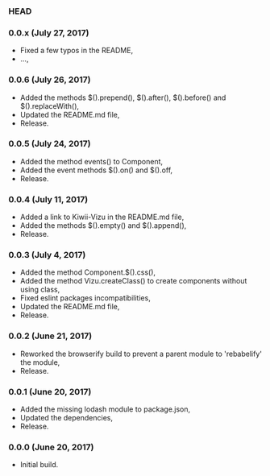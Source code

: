 ### HEAD

### 0.0.x (July 27, 2017)

  * Fixed a few typos in the README,
  * ...,


### 0.0.6 (July 26, 2017)

  * Added the methods $().prepend(), $().after(), $().before() and $().replaceWith(),
  * Updated the README.md file,
  * Release.


### 0.0.5 (July 24, 2017)

  * Added the method events() to Component,
  * Added the event methods $().on() and $().off,
  * Release.


### 0.0.4 (July 11, 2017)

  * Added a link to Kiwii-Vizu in the README.md file,
  * Added the methods $().empty() and $().append(),
  * Release.


### 0.0.3 (July 4, 2017)

  * Added the method Component.$().css(),
  * Added the method Vizu.createClass() to create components without using class,
  * Fixed eslint packages incompatibilities,
  * Updated the README.md file,
  * Release.


### 0.0.2 (June 21, 2017)

  * Reworked the browserify build to prevent a parent module to 'rebabelify' the module,
  * Release.


### 0.0.1 (June 20, 2017)

  * Added the missing lodash module to package.json,
  * Updated the dependencies,
  * Release.


### 0.0.0 (June 20, 2017)

  * Initial build.
